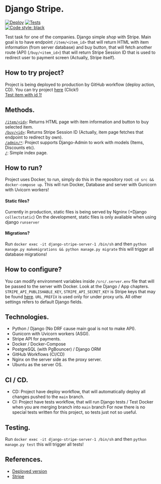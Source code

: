 # Django Stripe.

[![Deploy](https://github.com/kirillzhosul/django-stripe-api/actions/workflows/deploy.yml/badge.svg)](https://github.com/kirillzhosul/django-stripe-api/actions/workflows/deploy.yml)
[![Tests](https://github.com/kirillzhosul/django-stripe-api/actions/workflows/tests.yml/badge.svg)](https://github.com/kirillzhosul/django-stripe-api/actions/workflows/tests.yml) \
[![Code style: black](https://img.shields.io/badge/code%20style-black-000000.svg)](https://github.com/psf/black)

Test task for one of the companies. Django simple _shop_ with Stripe.
Main goal is to have endpoint `/item/<item_id>` that will return HTML with item information (from server database) and buy button,
that will fetch another route (API) (`/buy/<item_id>`) that will return Stripe Session ID that is used to redirect user to payment screen (Actually, Stripe itself).

## How to try project?

Project is being deployed to production by GitHub workflow (deploy action, CD). You can try project [here](https://kirillzhosul.site/tests/stripe) (Click!) \
[Test item with id 1!](https://kirillzhosul.site/tests/stripe/item/1)

## Methods.

[`/item/<id>`](https://kirillzhosul.site/tests/stripe/item/): Returns HTML page with item information and button to buy selected item. \
[`/buy/<id>`](https://kirillzhosul.site/tests/stripe/buy/): Returns Stripe Session ID (Actually, item page fetches that endpoint to redirect by own). \
[`/admin/*`](https://kirillzhosul.site/tests/stripe/admin/): Project supports Django-Admin to work with models (Items, Discounts etc). \
[`/`](https://kirillzhosul.site/tests/stripe/): Simple index page.

## How to run?

Project uses Docker, to run, simply do this in the repository root:
`cd src && docker-compose up`. This will run Docker, Database and server with Gunicorn with Uvicorn workers!
#### Static files?
Currently in production, static files is being served by Ngninx (+Django `collectstatic`)
On the development, static files is only avaliable when using django `runserver`
#### Migrations?
Run `docker exec -it django-stripe-server-1 /bin/sh` and then `python manage.py makemigrations && python manage.py migrate` this will trigger all database migrations!

## How to configure?

You can modify environment variables inside `/src/.server.env` file that will be passed to the server with Docker. Look at the Django / App chapters.
`STRIPE_API_PUBLISHABLE_KEY`, `STRIPE_API_SECRET_KEY` is Stripe keys that may be found [here](https://dashboard.stripe.com/test/dashboard).
`URL_PREFIX` is used only for under proxy urls. All other settings refers to default Django fields.

## Technologies.

- Python / Django (No DRF cause main goal is not to make API).
- Gunicorn with Uvicorn workers (ASGI).
- Stripe API for payments.
- Docker / Docker-Compose
- PostgreSQL (with PgBouncer) / Django ORM
- GitHub Workflows (CI/CD)
- Nginx on the server side as the proxy server.
- Ubuntu as the server OS.

## CI / CD.

- CD: Project have deploy workflow, that will automatically deploy all changes pushed to the `main` branch.
- CI: Project have tests workflow, that will run Django tests / Test Docker when you are merging branch into `main` branch
  For now there is no special tests written for this project, so tests just not so useful.

## Testing.
Run `docker exec -it django-stripe-server-1 /bin/sh` and then `python manage.py test` this will trigger all tests!

## References.

- [Deployed version](https://kirillzhosul.site/tests/stripe)
- [Stripe](https://stripe.com)
